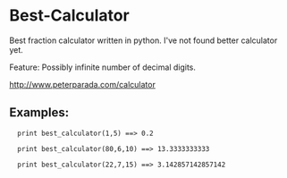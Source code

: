 Best-Calculator
===============

Best fraction calculator written in python. I've not found better calculator yet.

Feature: Possibly infinite number of decimal digits.


http://www.peterparada.com/calculator

Examples:
---


```
  print best_calculator(1,5) ==> 0.2
  
  print best_calculator(80,6,10) ==> 13.3333333333
  
  print best_calculator(22,7,15) ==> 3.142857142857142
```

